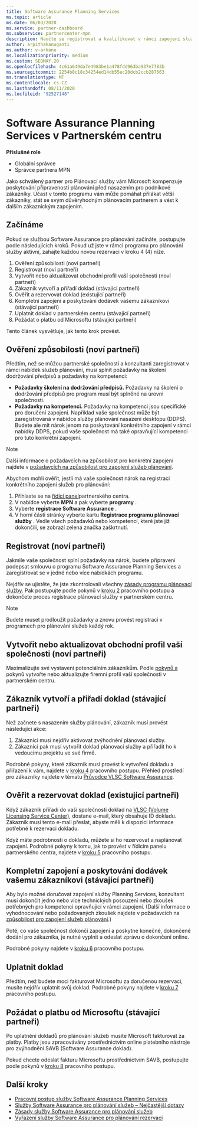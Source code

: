 ```yaml
---
title: Software Assurance Planning Services
ms.topic: article
ms.date: 06/03/2020
ms.service: partner-dashboard
ms.subservice: partnercenter-mpn
description: Naučte se registrovat a kvalifikovat v rámci zapojení služeb Microsoft Planning Services, abyste mohli poskytovat školení a další služby zákazníkům se Software Assurance.
author: arpithakanuganti
ms.author: v-arkanu
ms.localizationpriority: medium
ms.custom: SEOMAY.20
ms.openlocfilehash: 4c61a649da7e4983be1a478fdd963ba937e7783b
ms.sourcegitcommit: 2254b8c18c34254ed14db55ec20dcb2ccb287663
ms.translationtype: MT
ms.contentlocale: cs-CZ
ms.lasthandoff: 08/11/2020
ms.locfileid: "92527148"
---
```

# <a name="software-assurance-planning-services-in-partner-center"></a>Software Assurance Planning Services v Partnerském centru

**Příslušné role**

- Globální správce
- Správce partnera MPN

Jako schválený partner pro Plánovací služby vám Microsoft kompenzuje poskytování připravenosti plánování před nasazením pro podnikové zákazníky. Účast v tomto programu vám může pomáhat přilákat větší zákazníky, stát se svým důvěryhodným plánovacím partnerem a vést k dalším zákaznickým zapojením.

## <a name="get-started"></a>Začínáme

Pokud se službou Software Assurance pro plánování začínáte, postupujte podle následujících kroků. Pokud už jste v rámci programu pro plánování služby aktivní, zahajte každou novou rezervaci v kroku 4 (4) níže.

1. Ověření způsobilosti (noví partneři)
2. Registrovat (noví partneři)
3. Vytvořit nebo aktualizovat obchodní profil vaší společnosti (noví partneři)
4. Zákazník vytvoří a přiřadí doklad (stávající partneři)
5. Ověřit a rezervovat doklad (existující partneři)
6. Kompletní zapojení a poskytování dodávek vašemu zákazníkovi (stávající partneři)
7. Uplatnit doklad v partnerském centru (stávající partneři)
8. Požádat o platbu od Microsoftu (stávající partneři)

Tento článek vysvětluje, jak tento krok provést.

## <a name="verify-eligibility-new-partners"></a>Ověření způsobilosti (noví partneři)

Předtím, než se můžou partnerské společnosti a konzultanti zaregistrovat v rámci nabídek služeb plánování, musí splnit požadavky na školení dodržování předpisů a požadavky na kompetenci:

- **Požadavky školení na dodržování předpisů.** Požadavky na školení o dodržování předpisů pro program musí být splněné na úrovni společnosti.
- **Požadavky na kompetenci.** Požadavky na kompetenci jsou specifické pro doručení zapojení. Například vaše společnost může být zaregistrovaná v nabídce služby plánování nasazení desktopu (DDPS). Budete ale mít nárok jenom na poskytování konkrétního zapojení v rámci nabídky DDPS, pokud vaše společnost má také opravňující kompetenci pro tuto konkrétní zapojení.

>[!NOTE]
> Další informace o požadavcích na způsobilost pro konkrétní zapojení najdete v [požadavcích na způsobilost pro zapojení služeb plánování](software-assurance-dps-requirements.md).

Abychom mohli ověřit, jestli má vaše společnost nárok na registraci konkrétního zapojení služeb pro plánování:

1. Přihlaste se na [řídicí panel](https://partner.microsoft.com/dashboard/home)partnerského centra.
2. V nabídce vyberte **MPN** a pak vyberte **programy** .
3. Vyberte **registrace Software Assurance** .
4. V horní části stránky vyberte kartu **Registrace programu plánovací služby** . Vedle všech požadavků nebo kompetencí, které jste již dokončili, se zobrazí zelená značka zaškrtnutí.

## <a name="enroll-new-partners"></a>Registrovat (noví partneři)

Jakmile vaše společnost splní požadavky na nárok, budete připraveni podepsat smlouvu o programu Software Assurance Planning Services a zaregistrovat se v jedné nebo více nabídkách programu.

Nejdřív se ujistěte, že jste zkontrolovali všechny [zásady programu plánovací služby](https://go.microsoft.com/fwlink/?linkid=2115984). Pak postupujte podle pokynů v [kroku 2](https://go.microsoft.com/fwlink/?linkid=2115983) pracovního postupu a dokončete proces registrace plánovací služby v partnerském centru.

>[!NOTE]
> Budete muset prodloužit požadavky a znovu provést registraci v programech pro plánování služeb každý rok.

## <a name="create-or-update-your-companys-business-profile-new-partners"></a>Vytvořit nebo aktualizovat obchodní profil vaší společnosti (noví partneři)

Maximalizujte své vystavení potenciálním zákazníkům. Podle [pokynů a](create-a-marketing-profile.md) pokynů vytvořte nebo aktualizujte firemní profil vaší společnosti v partnerském centru.

## <a name="customer-creates-and-assigns-voucher-existing-partners"></a>Zákazník vytvoří a přiřadí doklad (stávající partneři)

Než začnete s nasazením služby plánování, zákazník musí provést následující akce:

1. Zákazníci musí nejdřív aktivovat zvýhodnění plánovací služby.
2. Zákazníci pak musí vytvořit doklad plánovací služby a přiřadit ho k vedoucímu projektu ve své firmě.

Podrobné pokyny, které zákazník musí provést k vytvoření dokladu a přiřazení k vám, najdete v [kroku 4](https://go.microsoft.com/fwlink/?linkid=2115983) pracovního postupu. Přehled prostředí pro zákazníky najdete v tématu [Průvodce VLSC Software Assurance](https://download.microsoft.com/download/A/7/D/A7D04694-1B1E-4B18-918F-0EDCD43BA2E5/VLSC-Software-Assurance-Guide_en-US.pdf).

## <a name="validate-and-reserve-voucher-existing-partners"></a>Ověřit a rezervovat doklad (existující partneři)

Když zákazník přiřadí do vaší společnosti doklad na [VLSC (Volume Licensing Service Center)](https://www.microsoft.com/Licensing/servicecenter/default.aspx), dostane e-mail, který obsahuje ID dokladu. Zákazník musí tento e-mail přeslat, abyste měli k dispozici informace potřebné k rezervaci dokladu.

Když máte podrobnosti o dokladu, můžete si ho rezervovat a naplánovat zapojení. Podrobné pokyny k tomu, jak to provést v řídicím panelu partnerského centra, najdete v [kroku 5](https://go.microsoft.com/fwlink/?linkid=2115983) pracovního postupu.

## <a name="complete-engagement-and-provide-deliverables-to-your-customer-existing-partners"></a>Kompletní zapojení a poskytování dodávek vašemu zákazníkovi (stávající partneři)

Aby bylo možné doručovat zapojení služby Planning Services, konzultant musí dokončit jedno nebo více technických posouzení nebo zkoušek potřebných pro kompetenci opravňující v rámci zapojení. (Další informace o vyhodnocování nebo požadovaných zkoušek najdete v požadavcích na [způsobilost pro zapojení služeb plánování](software-assurance-dps-requirements.md).)

Poté, co vaše společnost dokončí zapojení a poskytne konečné, dokončené dodání pro zákazníka, je nutné vyplnit a odeslat zprávu o dokončení online.

Podrobné pokyny najdete v [kroku 6](https://go.microsoft.com/fwlink/?linkid=2115983) pracovního postupu.

## <a name="redeem-voucher"></a>Uplatnit doklad

Předtím, než budete moci fakturovat Microsoftu za doručenou rezervaci, musíte nejdřív uplatnit svůj doklad. Podrobné pokyny najdete v [kroku 7](https://go.microsoft.com/fwlink/?linkid=2115983) pracovního postupu.

## <a name="request-payment-from-microsoft-existing-partners"></a>Požádat o platbu od Microsoftu (stávající partneři)

Po uplatnění dokladů pro plánování služeb musíte Microsoft fakturovat za platby. Platby jsou zpracovávány prostřednictvím online platebního nástroje pro zvýhodnění SAVB (Software Assurance doklad).

Pokud chcete odeslat fakturu Microsoftu prostřednictvím SAVB, postupujte podle pokynů v [kroku 8](https://go.microsoft.com/fwlink/?linkid=2115983) pracovního postupu.

## <a name="next-steps"></a>Další kroky

- [Pracovní postup služby Software Assurance Planning Services](https://go.microsoft.com/fwlink/?linkid=2115983)
- [Služby Software Assurance pro plánování služeb – Nejčastější dotazy](https://go.microsoft.com/fwlink/?linkid=2116077)
- [Zásady služby Software Assurance pro plánování služeb](https://go.microsoft.com/fwlink/?linkid=2115984)
- [Vyřazení služby Software Assurance pro plánování rezervací](https://query.prod.cms.rt.microsoft.com/cms/api/am/binary/RE4sln9)
